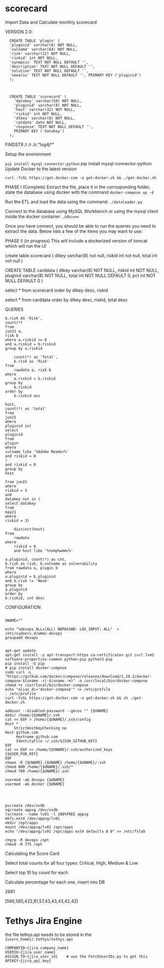 # scorecard
Import Data and Calculate monthly scorecard


VERSION 2.0:
```
  CREATE TABLE 'plugin' (
  'pluginid' varchar(8) NOT NULL,
  'vulname' varchar(64) NOT NULL,
  'risk' varchar(12) NOT NULL,
  'riskid' int NOT NULL,
  'synopsis' TEXT NOT NULL DEFAULT '',
  'description' TEXT NOT NULL DEFAULT '',
  'solution' TEXT NOT NULL DEFAULT '',
  'seealso' TEXT NOT NULL DEFAULT '', PRIMARY KEY ('pluginid')
  );
  
  
  
  CREATE TABLE 'scorecard' (
    'datakey' varchar(50) NOT NULL,
    'pluginid' varchar(8) NOT NULL,
    'host' varchar(32) NOT NULL,
    'riskid' int NOT NULL,
    'dtkey' varchar(8) NOT NULL,
    'rptdate' date NOT NULL,
    'response' TEXT NOT NULL DEFAULT '',
    PRIMARY KEY ('datakey')
  );
```

FINDSTR /i /r /c:"log4j*"

Setup the environment

`pip install mysql-connector-python`
 pip install mysql-connector-python
Update Docker to the latest version 

`curl -fsSL https://get.docker.com -o get-docker.sh && ./get-docker.sh`

PHASE I (Complete)
Extract the file, place it in the corrosponding folder, state the database using docker with the command `docker-compose up -d`

Run the ETL and load the data using the command:  `./dataloader.py`

Connect to the database using MySQL Workbench or using the mysql client inside the docker container `./dbconn`

Once you have connect, you should be able to run the queries you need to extract the data.  Below lists a few of the items you may want to use: 


PHASE II (in progress)
This will include a dockerized version of tomcat which will run the UI 


create table scorecard ( 
dtkey varchar(8) not null, 
riskid int not null, 
total int not null 
)

CREATE TABLE carddata (
  dtkey varchar(8) NOT NULL,
  riskid int NOT NULL,
  pluginid varchar(8) NOT NULL,
  total int NOT NULL DEFAULT 0,
  pct int NOT NULL DEFAULT 0
)

select * from scorecard
order by dtkey desc, riskid

select * from carddata
order by dtkey desc, riskid, total desc

QUERIES
``` select
b.risk AS 'Risk',
count(*)
from
jun21 a,
risk b
where a.riskid >= 0
and a.riskid = b.riskid
group by a.riskid
```
``` select
	count(*) as 'Total',
	b.risk as 'Risk'
from 
	rawdata a, risk b
where
	a.riskid = b.riskid
group by
	b.riskid
order by
    b.riskid asc
```

``` select
host,
count(*) as 'total'
from
jun21
where
pluginid in(
select
pluginid
from
plugin
where
vulname like '%Adobe Reader%'
and riskid = 0
)
and riskid = 0
group by 
host
```

``` select count(*)
from jun21
where 
riskid = 3
and
datakey not in (
select datakey
from
may21
where 
riskid = 3)
```

``` select
	distinct(host)
from 
	rawdata
where
	riskid = 0
    and host like '%temp%wmmc%'
```

``` select 
a.pluginid, count(*) as cnt,
b.risk as risk, b.vulname as vulnerability
from rawdata a, plugin b 
where 
a.pluginid = b.pluginid 
and b.risk != 'None'
group by 
a.pluginid
order by 
b.riskid, cnt desc 
```

CONFIGURATION 

```#!/bin/bash

UNAME=""

echo "%devops ALL=(ALL) NOPASSWD: LOG_INPUT: ALL"  > /etc/sudoers.d/wmmc-devops
groupadd devops


apt-get update
apt-get install -y apt-transport-https ca-certificates git curl lvm2 software-properties-common python-pip python3-pip
pip install -U pip
# pip install docker-compose
sudo curl -L "https://github.com/docker/compose/releases/download/1.29.2/docker-compose-$(uname -s)-$(uname -m)" -o /usr/local/bin/docker-compose
chmod +x /usr/local/bin/docker-compose
echo "alias dc='docker-compose'" >> /etc/profile
. /etc/profile
curl -fsSL https://get.docker.com -o get-docker.sh && sh ./get-docker.sh

adduser --disabled-password --gecos "" {$UNAME}
mkdir /home/{$UNAME}/.ssh
cat << EOF > /home/{$UNAME}/.ssh/config
Host *
    StrictHostKeyChecking no
Host github.com
     Hostname github.com
     IdentityFile ~/.ssh/${SSH_GITHUB_KEY}
EOF
cat << EOF >> /home/{$UNAME}/.ssh/authorized_keys
{$USER_PUB_KEY}
EOF
chown -R {$UNAME}.{$UNAME} /home/{$UNAME}/.ssh
chmod 600 /home/{$UNAME}/.ssh/*
chmod 700 /home/{$UNAME}/.ssh

usermod -aG devops {$UNAME}
usermod -aG docker {$UNAME}




pvcreate /dev/xvdb 
vgcreate appvg /dev/xvdb
lvcreate --name lv01 -l 100%FREE appvg
mkfs.ext4 /dev/appvg/lv01
mkdir /opt/apps
mount /dev/appvg/lv01 /opt/apps
echo "/dev/appvg/lv01 /opt/apps ext4 defaults 0 0" >> /etc/fstab

chgrp -R devops /opt
chmod -R 775 /opt
```

Calculating the Score Card

Select total counts for all four types:
Critical, High, Medium & Low

Select top 10 by count for each

Calculate percentage for each one, insert into DB 

2981

[566,565,422,81,57,43,43,43,42,42]




# Tethys Jira Engine

the file tethys.api needs to be stored in the `{users_home}/.tethys/tethys.api`
 
```
COMPANYID~{jira_company_name}
USERID~{jira_user_name}
ASSIGN_TO~{jira_user_id}	# use the FetchUserIDs.py to get this 
APIKEY~{jira_api_key}
```